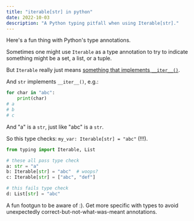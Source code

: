 ```yaml
---
title: "iterable[str] in python"
date: 2022-10-03
description: "A Python typing pitfall when using Iterable[str]."
---
```


Here's a fun thing with Python's type annotations.

Sometimes one might use `Iterable` as a type annotation to try to indicate something might be a set, a list, or a
tuple.

But `Iterable` really just means [something that implements
`__iter__()`](https://docs.python.org/3/library/collections.abc.html#collections.abc.Iterable).

And `str` implements `__iter__()`, e.g.:

```python
for char in "abc":
    print(char)
# a
# b
# c
```

And "a" is a `str`, just like "abc" is a `str`.

So this type checks: `my_var: Iterable[str] = "abc"` (!!!).

```python {hl_lines=[5]}
from typing import Iterable, List

# these all pass type check
a: str = "a"
b: Iterable[str] = "abc"  # woops?
c: Iterable[str] = ["abc", "def"]

# this fails type check
d: List[str] = "abc"  
```

A fun footgun to be aware of :). Get more specific with types to avoid unexpectedly
correct-but-not-what-was-meant annotations.
